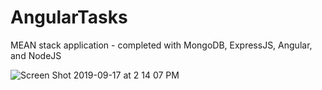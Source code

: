 # AngularTasks
MEAN stack application - completed with MongoDB, ExpressJS, Angular, and NodeJS

![Screen Shot 2019-09-17 at 2 14 07 PM](https://user-images.githubusercontent.com/10539192/65081423-784a5e80-d958-11e9-883e-4cc76a2a964a.png)


